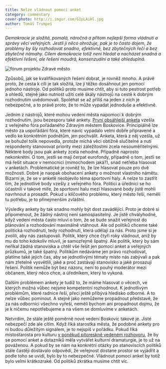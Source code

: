```yaml
---
title: Nelze vládnout pomocí anket
category: commentary
cover-photo: http://i.imgur.com/GIpLAiHl.jpg
author: Tomáš Trumpeš
---
```


*Demokracie je složitá, pomalá, náročná a přitom nejlepší forma vládnutí a správy věcí veřejných. Jestli ji něco ohrožuje, pak je to často dojem, že problémy by šly rozhodovat snadno, efektivně, bez zbytečných řečí a bez zbytečné námahy. Cílem demokracie totiž není hledat a nacházet snadná a efektivní řešení, ale řešení moudrá, konsenzuální a také ohleduplná.*

<img src="http://i.imgur.com/GIpLAiH.jpg" alt="fórum projektu Zdravé město" class="img-responsive">

Způsobů, jak se kvalifikovaných řešení dobrat, je rovněž mnoho. A právě proto, že cesta k cíli je tak složitá, lze jí těžko dosáhnout jen pomocí jednoho nástroje. Od politiků proto musíme chtít, aby si tuto pestrost potřeb a ohledů, stejně jako nutnost užití celé škály nástrojů na cestě k dobrým rozhodnutím uvědomovali. Spoléhat se až příliš na jeden z nich je nebezpečné, a to právě proto, že to může vypadat jednoduše a efektivně.

Jedním z nástrojů, které mohou vedení města napomoci k dobrým rozhodnutím, jsou bezesporu také ankety. [První obsáhlejší anketa](http://ankety.boskovice.cz/zdravemesto/) vzešla z veřejného fóra pořádaného Zdravým městem Boskovice. Principiálně lze město za uspořádání fóra, které navíc vypadalo velmi dobře připravené a vedlo ke konkrétním podnětům, jen pochválit. Anketa, která z něj vzešla, už se bohužel tolik nepovedla, protože míchá věci obtížně slučitelné a nutí respondenty stanovovat priority mezi záležitostmi zcela nesouměřitelnými. Některé body jsou pak ankety zcela nehodné. Případně naprosto nekonkrétní. O tom, jestli se mají čerpat eurofondy, případně o tom, jestli se má řešit situace v nemocnici (mimochodem jaká?), snad netřeba hlasovat v anketách. Problematické je rovněž to, že lze hlasovat pouze pro dvě možnosti. Dobré je naopak obohacení ankety o možnost vlastního námětu. Bizarní je, že se v anketě neobjevilo téma sportovní haly. A nelze to zastřít tím, že jednotlivé body vzešly z veřejného fóra. Politici a úředníci se ho účastnili v takové míře, že sportovní halu mezi hlasované body jistě mohli navrhnout a prosadit. Pokud u klíčového problému, který město řeší, neměli tu potřebu, je to přinejmenším zvláštní.

Výsledky ankety by tak snadno mohly být dost zavádějící. Proto je dobré si připomenout, že žádný nástroj není samospasitelný. Je jistě chvályhodné, když vedení města často mluví o tom, že se bude snažit veřejnost do plánování a rozhodování maximálně vtáhnout. Ale od politiků chceme také politická rozhodnutí, tedy rozhodnutí, která udělají za nás. Proto jsme si je zvolili, aby nás zastupovali. Politik, který chce čtyři roky vládnout, aniž by mu do toho kdokoliv mluvil, je samozřejmě špatný. Ale politik, který by sám neříkal žádná stanoviska a chtěl vše řešit jen pomocí anket a veřejných průzkumů, je také špatný. Politikům nedáváme jen právo rozhodovat, platíme také jejich čas, aby se jednotlivými tématy místo nás zabývali a pak nám zřetelně vysvětlili, jaké a proč zastávají stanovisko a jaké prosazují řešení. Politik nemůže být bez názoru, není to pouhý moderátor mezi občanem, který něco chce, a úředníkem, který to vykoná.

Dalším problémem ankety je tudíž to, že máme hlasovat o věcech, ve kterých možná vůbec nejsme kompetentní rozhodnout. K jednotlivým problémům, které radnice řeší, přeci ještě přibývá hledisko odborné. A to nelze vůbec pominout. A stejně jako nemůžeme propadnout představě, že za nás odborníci všechno vyřeší, neměli bychom ani propadnout dojmu, že je k ničemu nepotřebujeme a na všem se domluvíme v anketách.

Netvrdím, že stále ještě poměrně nové vedení Boskovic takové je. Jisté nebezpečí zde ale cítím. Když říká starostka města, že podobné ankety pro ni budou důležitým signálem, je to nejspíš v pořádku. Pokud říká místostarosta pro kulturu [v poněkud pitoreskně vedeném rozhovoru](http://regionpress.cz/Petr-Malach-se-chysta-na-Boskovicke-behy-do-kultury-by-rad-zapojil-obyvatele-mesta-id-16046.aspx), že by se pomocí anket a dotazníků měla vytvářet kulturní dramaturgie, je to už na pováženou. A pokud by se nám na konkrétní otázky po stanoviscích politiků stále častěji dostávalo odpovědí, že veřejnost dostane prostor se vyjádřit a podle toho se uvidí, bylo by to nebezpečné. Vládnout pomocí anket by totiž bylo velmi krátkozraké. Od politiků zkrátka musíme chtít víc.
